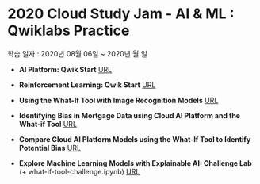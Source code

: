 # 2020 Cloud Study Jam - AI &amp; ML : Qwiklabs Practice

학습 일자 : 2020년 08월 06일 ~ 2020년 월 일

- **AI Platform: Qwik Start**
[URL](https://www.qwiklabs.com/focuses/581?parent=catalog)

- **Reinforcement Learning: Qwik Start**
[URL](https://www.qwiklabs.com/focuses/10285?parent=catalog)

- **Using the What-If Tool with Image Recognition Models**
[URL](https://www.qwiklabs.com/focuses/10904?parent=catalog)

- **Identifying Bias in Mortgage Data using Cloud AI Platform and the What-if Tool**
[URL](https://www.qwiklabs.com/focuses/10903?parent=catalog)

- **Compare Cloud AI Platform Models using the What-If Tool to Identify Potential Bias**
[URL](https://www.qwiklabs.com/focuses/10605?parent=catalog)

- **Explore Machine Learning Models with Explainable AI: Challenge Lab**
(+ what-if-tool-challenge.ipynb)
[URL](https://www.qwiklabs.com/focuses/12011?parent=catalog)
